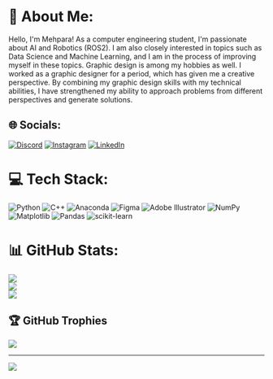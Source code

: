 # 💫 About Me:
Hello, I'm Mehpara! As a computer engineering student, I'm passionate about AI and Robotics (ROS2). I am also closely interested in topics such as Data Science and Machine Learning, and I am in the process of improving myself in these topics. Graphic design is among my hobbies as well. I worked as a graphic designer for a period, which has given me a creative perspective. By combining my graphic design skills with my technical abilities, I have strengthened my ability to approach problems from different perspectives and generate solutions.

## 🌐 Socials:
[![Discord](https://img.shields.io/badge/Discord-%237289DA.svg?logo=discord&logoColor=white)](https://discord.gg/mehpara.heydarova) [![Instagram](https://img.shields.io/badge/Instagram-%23E4405F.svg?logo=Instagram&logoColor=white)](https://instagram.com/mehpara.heydarova) [![LinkedIn](https://img.shields.io/badge/LinkedIn-%230077B5.svg?logo=linkedin&logoColor=white)](https://linkedin.com/in/mehparaheydarova) 

# 💻 Tech Stack:
![Python](https://img.shields.io/badge/python-3670A0?style=for-the-badge&logo=python&logoColor=ffdd54) ![C++](https://img.shields.io/badge/c++-%2300599C.svg?style=for-the-badge&logo=c%2B%2B&logoColor=white) ![Anaconda](https://img.shields.io/badge/Anaconda-%2344A833.svg?style=for-the-badge&logo=anaconda&logoColor=white) ![Figma](https://img.shields.io/badge/figma-%23F24E1E.svg?style=for-the-badge&logo=figma&logoColor=white) ![Adobe Illustrator](https://img.shields.io/badge/adobe%20illustrator-%23FF9A00.svg?style=for-the-badge&logo=adobe%20illustrator&logoColor=white) ![NumPy](https://img.shields.io/badge/numpy-%23013243.svg?style=for-the-badge&logo=numpy&logoColor=white) ![Matplotlib](https://img.shields.io/badge/Matplotlib-%23ffffff.svg?style=for-the-badge&logo=Matplotlib&logoColor=black) ![Pandas](https://img.shields.io/badge/pandas-%23150458.svg?style=for-the-badge&logo=pandas&logoColor=white) ![scikit-learn](https://img.shields.io/badge/scikit--learn-%23F7931E.svg?style=for-the-badge&logo=scikit-learn&logoColor=white)
# 📊 GitHub Stats:
![](https://github-readme-stats.vercel.app/api?username=mehparaheydarova&theme=radical&hide_border=false&include_all_commits=true&count_private=true)<br/>
![](https://github-readme-streak-stats.herokuapp.com/?user=mehparaheydarova&theme=radical&hide_border=false)<br/>
![](https://github-readme-stats.vercel.app/api/top-langs/?username=mehparaheydarova&theme=radical&hide_border=false&include_all_commits=true&count_private=true&layout=compact)

## 🏆 GitHub Trophies
![](https://github-profile-trophy.vercel.app/?username=mehparaheydarova&theme=radical&no-frame=false&no-bg=false&margin-w=4)

---
[![](https://visitcount.itsvg.in/api?id=mehparaheydarova&icon=0&color=0)](https://visitcount.itsvg.in)

<!-- Proudly created with GPRM ( https://gprm.itsvg.in ) -->

